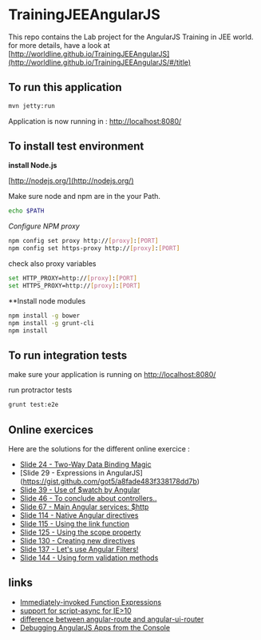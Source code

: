 # TrainingJEEAngularJS

This repo  contains the Lab project for the AngularJS Training in JEE world.
for more details, have a look at [http://worldline.github.io/TrainingJEEAngularJS](http://worldline.github.io/TrainingJEEAngularJS/#/title)

## To run this application

```bash
mvn jetty:run
```
Application is now running in : [http://localhost:8080/](http://localhost:8080/)

## To install test environment 

**install Node.js**

[http://nodejs.org/](http://nodejs.org/)

Make sure node and npm are in the your Path.
```bash
echo $PATH
```
_Configure NPM proxy_
```bash
npm config set proxy http://[proxy]:[PORT]
npm config set https-proxy http://[proxy]:[PORT]
```
check also proxy variables 
```bash
set HTTP_PROXY=http://[proxy]:[PORT]
set HTTPS_PROXY=http://[proxy]:[PORT]
```

**Install node modules

```bash
npm install -g bower
npm install -g grunt-cli
npm install
```

## To run integration tests 

make sure your application is running on  [http://localhost:8080/](http://localhost:8080/)

run protractor tests 
```bash
grunt test:e2e
```

## Online exercices
Here are the solutions for the different online exercice : 

* [Slide 24 - Two-Way Data Binding Magic](https://gist.github.com/got5/d699b5a4362d057fe995)
* [Slide 29 - Expressions in AngularJS] (https://gist.github.com/got5/a8fade483f338178dd7b)
* [Slide 39 - Use of $watch by Angular](https://gist.github.com/got5/a19fe6e66c3c9c927fad)
* [Slide 46 - To conclude about controllers..](https://gist.github.com/got5/65a58721d7ac7a2b8db3)
* [Slide 67 - Main Angular services: $http](https://gist.github.com/got5/e5eb8798533505f87329)
* [Slide 114 - Native Angular directives](https://gist.github.com/got5/ad8e4ccf9a5022509a7a)
* [Slide 115 - Using the link function](https://gist.github.com/got5/19d7a41a8b81c1200bdf)
* [Slide 125 - Using the scope property](https://gist.github.com/got5/378724ebc7fbf37628a0)
* [Slide 130 - Creating new directives](https://gist.github.com/got5/c93cecb0ed1f71a7ad67)
* [Slide 137 - Let's use Angular Filters!](https://gist.github.com/got5/136742dc4170e184476b)
* [Slide 144 - Using form validation methods](https://gist.github.com/got5/fabd51ee4221ebfc347a)

## links

* [Immediately-invoked Function Expressions](http://addyosmani.com/resources/essentialjsdesignpatterns/book/#detailnamespacing)
* [support for script-async for IE>10](http://caniuse.com/#feat=script-async)
* [difference between angular-route and angular-ui-router](http://www.meanstack.co/difference-between-angular-route-and-angular-ui-router/)
* [Debugging AngularJS Apps from the Console](http://ionicframework.com/blog/angularjs-console/)